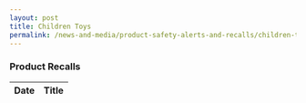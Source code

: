 ```yaml
---
layout: post
title: Children Toys
permalink: /news-and-media/product-safety-alerts-and-recalls/children-toys
---
```

### Product Recalls 

|Date|Title|
|---|---|
